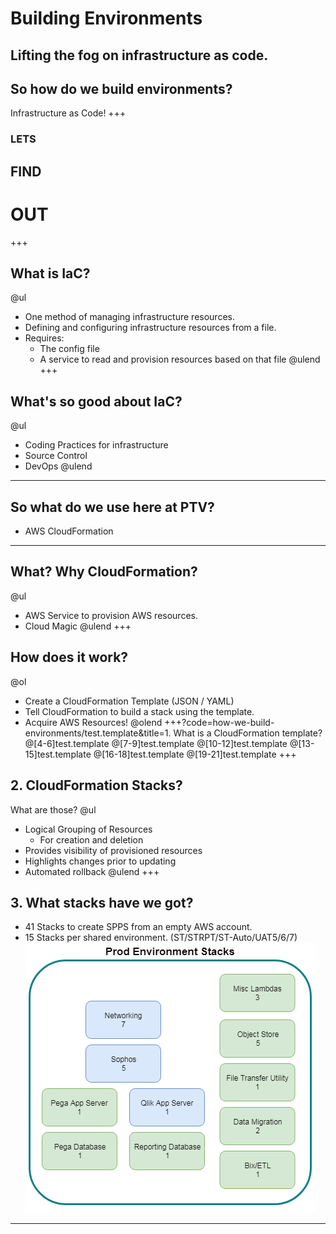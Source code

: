 [comment]: <> (https://gitpitch.com/willstobo/spps-brownbags/master?p=how-we-build-environments)
# Building Environments
Lifting the fog on infrastructure as code.
---
## So how do we build environments? 
Infrastructure as Code!
+++
### LETS
## FIND
# OUT
+++
## What is IaC?
@ul
- One method of managing infrastructure resources.
- Defining and configuring infrastructure resources from a file.
- Requires:
    - The config file 
    - A service to read and provision resources based on that file 
@ulend
+++
## What's so good about IaC? 
@ul
- Coding Practices for infrastructure
- Source Control
- DevOps
@ulend
---
## So what do we use here at PTV?
- AWS CloudFormation
---
## What? Why CloudFormation?
@ul
- AWS Service to provision AWS resources.
- Cloud Magic
@ulend
+++
## How does it work?
@ol
- Create a CloudFormation Template (JSON / YAML)
- Tell CloudFormation to build a stack using the template.
- Acquire AWS Resources!
@olend
+++?code=how-we-build-environments/test.template&title=1. What is a CloudFormation template?
@[4-6]test.template
@[7-9]test.template
@[10-12]test.template
@[13-15]test.template
@[16-18]test.template
@[19-21]test.template
+++
## 2. CloudFormation Stacks? 
What are those?
@ul
- Logical Grouping of Resources
    - For creation and deletion 
- Provides visibility of provisioned resources
- Highlights changes prior to updating
- Automated rollback
@ulend
+++
## 3. What stacks have we got?
- 41 Stacks to create SPPS from an empty AWS account.
- 15 Stacks per shared environment. (ST/STRPT/ST-Auto/UAT5/6/7)
![Environments for days](how-we-build-environments/ProdEnvStacks.png)
---

